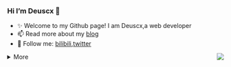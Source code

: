 ### Hi I’m Deuscx 👋

<!--
**Deuscx/Deuscx** is a ✨ _special_ ✨ repository because its `README.md` (this file) appears on your GitHub profile.

Here are some ideas to get you started:

- 🔭 I’m currently working on ...
- 🌱 I’m currently learning ...
- 👯 I’m looking to collaborate on ...
- 🤔 I’m looking for help with ...
- 💬 Ask me about ...
- 📫 How to reach me: ...
- 😄 Pronouns: ...
- ⚡ Fun fact: ...
-->
- ✨ Welcome to my Github page! I am Deuscx,a  web developer
- 📫 Read more about my [blog](https://deuscx.github.io/)
- 💬 Follow me: [bilibili](https://space.bilibili.com/19510750),[twitter](https://twitter.com/DeusYue)
<img align="right" src="https://github-readme-stats.vercel.app/api?username=Deuscx&show_icons=true&icon_color=CE1D2D&text_color=718096&bg_color=ffffff&hide_title=true" />

<details>
  <summary>More </summary>
* 👑   Some GitHub statistical reports:

<p align="center">
<img align="center" src="https://github-readme-stats.vercel.app/api/top-langs/?username=deuscx&hide_langs_below=1&theme=default&line_height=27&layout=compact" />
<img align="center" src="https://github-profile-trophy.vercel.app/?username=deuscx&column=7" alt="halfrost's Github Trophy" />
</p>

</details>
